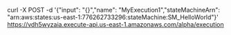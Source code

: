 



curl -X POST -d '{"input": "{}","name": "MyExecution1","stateMachineArn": "arn:aws:states:us-east-1:776262733296:stateMachine:SM_HelloWorld"}' https://vdh5wyzaia.execute-api.us-east-1.amazonaws.com/alpha/execution
